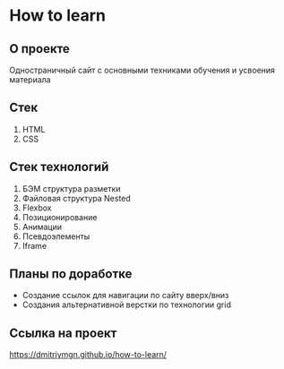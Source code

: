 # How to learn

## О проекте
Одностраничный сайт с основными техниками обучения и усвоения материала

## Стек 
1. HTML
2. CSS

## Стек технологий
1. БЭМ структура разметки
2. Файловая структура Nested
3. Flexbox
4. Позиционирование 
5. Анимации
6. Псевдоэлементы
7. Iframe

## Планы по доработке
* Создание ссылок для навигации по сайту вверх/вниз
* Создания альтернативной верстки по технологии grid

## Ссылка на проект
https://dmitriymgn.github.io/how-to-learn/

